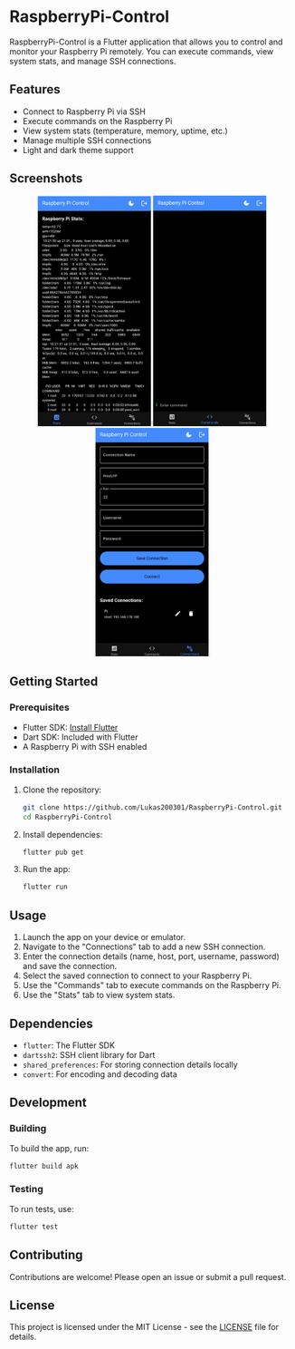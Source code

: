 # RaspberryPi-Control

RaspberryPi-Control is a Flutter application that allows you to control and monitor your Raspberry Pi remotely. You can execute commands, view system stats, and manage SSH connections.

## Features

- Connect to Raspberry Pi via SSH
- Execute commands on the Raspberry Pi
- View system stats (temperature, memory, uptime, etc.)
- Manage multiple SSH connections
- Light and dark theme support

## Screenshots

<p align="center">
  <img src="screenshots/stats_screen.png" alt="Stats Screen" width="200"/>
  <img src="screenshots/commands_screen.png" alt="Commands Screen" width="200"/>
  <img src="screenshots/connections_screen.png" alt="Connections Screen" width="200"/>
</p>

## Getting Started

### Prerequisites

- Flutter SDK: [Install Flutter](https://flutter.dev/docs/get-started/install)
- Dart SDK: Included with Flutter
- A Raspberry Pi with SSH enabled

### Installation

1. Clone the repository:
    ```bash
    git clone https://github.com/Lukas200301/RaspberryPi-Control.git
    cd RaspberryPi-Control
    ```

2. Install dependencies:
    ```bash
    flutter pub get
    ```

3. Run the app:
    ```bash
    flutter run
    ```

## Usage

1. Launch the app on your device or emulator.
2. Navigate to the "Connections" tab to add a new SSH connection.
3. Enter the connection details (name, host, port, username, password) and save the connection.
4. Select the saved connection to connect to your Raspberry Pi.
5. Use the "Commands" tab to execute commands on the Raspberry Pi.
6. Use the "Stats" tab to view system stats.

## Dependencies

- `flutter`: The Flutter SDK
- `dartssh2`: SSH client library for Dart
- `shared_preferences`: For storing connection details locally
- `convert`: For encoding and decoding data

## Development

### Building

To build the app, run:
```bash
flutter build apk
```

### Testing

To run tests, use:
```bash
flutter test
```

## Contributing

Contributions are welcome! Please open an issue or submit a pull request.

## License

This project is licensed under the MIT License - see the [LICENSE](LICENSE) file for details.
